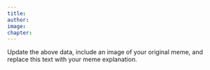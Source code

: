 ```yaml
---
title:  
author: 
image: 
chapter: 
---
```

Update the above data, include an image of your original meme, and replace this text with your meme explanation.